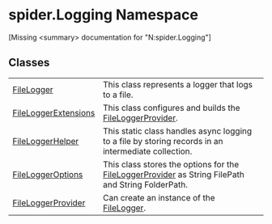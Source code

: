 # spider.Logging Namespace


\[Missing &lt;summary&gt; documentation for "N:spider.Logging"\]



## Classes
<table>
<tr>
<td><a href="637e0691-807b-2918-089f-12ea2e5af9a7">FileLogger</a></td>
<td>This class represents a logger that logs to a file.</td></tr>
<tr>
<td><a href="4cf6d2d2-b4f7-ecb4-952b-dc422a1702da">FileLoggerExtensions</a></td>
<td>This class configures and builds the <a href="766254ba-0650-100f-fc12-5c57425cae26">FileLoggerProvider</a>.</td></tr>
<tr>
<td><a href="0559c703-73ef-5b8f-000c-84196467e8e3">FileLoggerHelper</a></td>
<td>This static class handles async logging to a file by storing records in an intermediate collection.</td></tr>
<tr>
<td><a href="aae96a07-0020-9368-31ce-01657699b359">FileLoggerOptions</a></td>
<td>This class stores the options for the <a href="766254ba-0650-100f-fc12-5c57425cae26">FileLoggerProvider</a> as String FilePath and String FolderPath.</td></tr>
<tr>
<td><a href="766254ba-0650-100f-fc12-5c57425cae26">FileLoggerProvider</a></td>
<td>Can create an instance of the <a href="637e0691-807b-2918-089f-12ea2e5af9a7">FileLogger</a>.</td></tr>
</table>